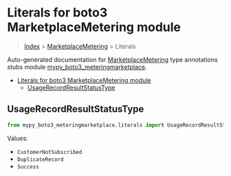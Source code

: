 # Literals for boto3 MarketplaceMetering module

> [Index](..) > [MarketplaceMetering](.) > Literals

Auto-generated documentation for
[MarketplaceMetering](https://boto3.amazonaws.com/v1/documentation/api/1.17.73/reference/services/meteringmarketplace.html#MarketplaceMetering)
type annotations stubs module
[mypy_boto3_meteringmarketplace](https://pypi.org/project/mypy-boto3-meteringmarketplace/).

- [Literals for boto3 MarketplaceMetering module](#literals-for-boto3-marketplacemetering-module)
  - [UsageRecordResultStatusType](#usagerecordresultstatustype)

## UsageRecordResultStatusType

```python
from mypy_boto3_meteringmarketplace.literals import UsageRecordResultStatusType
```

Values:

- `CustomerNotSubscribed`
- `DuplicateRecord`
- `Success`
